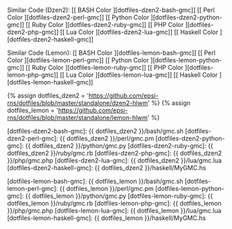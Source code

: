 <div class="panel panel-primary">
  <div class="panel-body" markdown="1">

Similar Code (Dzen2): 
[[ BASH Color ][dotfiles-dzen2-bash-gmc]]
[[ Perl Color ][dotfiles-dzen2-perl-gmc]]
[[ Python Color ][dotfiles-dzen2-python-gmc]]
[[ Ruby Color ][dotfiles-dzen2-ruby-gmc]]
[[ PHP Color ][dotfiles-dzen2-php-gmc]]
[[ Lua Color ][dotfiles-dzen2-lua-gmc]]
[[ Haskell Color ][dotfiles-dzen2-haskell-gmc]]

Similar Code (Lemon): 
[[ BASH Color ][dotfiles-lemon-bash-gmc]]
[[ Perl Color ][dotfiles-lemon-perl-gmc]]
[[ Python Color ][dotfiles-lemon-python-gmc]]
[[ Ruby Color ][dotfiles-lemon-ruby-gmc]]
[[ PHP Color ][dotfiles-lemon-php-gmc]]
[[ Lua Color ][dotfiles-lemon-lua-gmc]]
[[ Haskell Color ][dotfiles-lemon-haskell-gmc]]

[//]: <> ( -- -- -- links below -- -- -- )

{% assign dotfiles_dzen2 = 'https://github.com/epsi-rns/dotfiles/blob/master/standalone/dzen2-hlwm' %}
{% assign dotfiles_lemon = 'https://github.com/epsi-rns/dotfiles/blob/master/standalone/lemon-hlwm' %}

[dotfiles-dzen2-bash-gmc]:		{{ dotfiles_dzen2 }}/bash/gmc.sh
[dotfiles-dzen2-perl-gmc]:		{{ dotfiles_dzen2 }}/perl/gmc.pm
[dotfiles-dzen2-python-gmc]:	{{ dotfiles_dzen2 }}/python/gmc.py
[dotfiles-dzen2-ruby-gmc]:		{{ dotfiles_dzen2 }}/ruby/gmc.rb
[dotfiles-dzen2-php-gmc]:		{{ dotfiles_dzen2 }}/php/gmc.php
[dotfiles-dzen2-lua-gmc]:		{{ dotfiles_dzen2 }}/lua/gmc.lua
[dotfiles-dzen2-haskell-gmc]:	{{ dotfiles_dzen2 }}/haskell/MyGMC.hs

[dotfiles-lemon-bash-gmc]:		{{ dotfiles_lemon }}/bash/gmc.sh
[dotfiles-lemon-perl-gmc]:		{{ dotfiles_lemon }}/perl/gmc.pm
[dotfiles-lemon-python-gmc]:	{{ dotfiles_lemon }}/python/gmc.py
[dotfiles-lemon-ruby-gmc]:		{{ dotfiles_lemon }}/ruby/gmc.rb
[dotfiles-lemon-php-gmc]:		{{ dotfiles_lemon }}/php/gmc.php
[dotfiles-lemon-lua-gmc]:		{{ dotfiles_lemon }}/lua/gmc.lua
[dotfiles-lemon-haskell-gmc]:	{{ dotfiles_lemon }}/haskell/MyGMC.hs




  </div>
</div>
